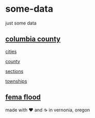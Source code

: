 # some-data

just some data

## [columbia county](columbia-county)

[cities](columbia-county/#citiesgeojson)

[county](columbia-county/#countygeojson)

[sections](columbia-county/#sectionsgeojson)

[townships](columbia-county/#townshipsgeojson)

## [fema flood](fema-flood)

made with :heart: and :coffee: in vernonia, oregon
